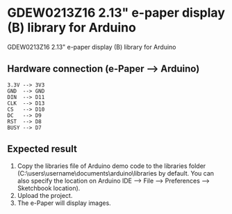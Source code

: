 # GDEW0213Z16 2.13" e-paper display (B) library for Arduino
GDEW0213Z16 2.13" e-paper display (B) library for Arduino
## Hardware connection (e-Paper --> Arduino)
    3.3V --> 3V3
    GND  --> GND
    DIN  --> D11
    CLK  --> D13
    CS   --> D10
    DC   --> D9
    RST  --> D8
    BUSY --> D7
## Expected result
1.  Copy the libraries file of Arduino demo code to the libraries folder 
    (C:\users\username\documents\arduino\libraries by default. You can also 
    specify the location on 
    Arduino IDE --> File --> Preferences --> Sketchbook location).
2.  Upload the project.
3.  The e-Paper will display images.

